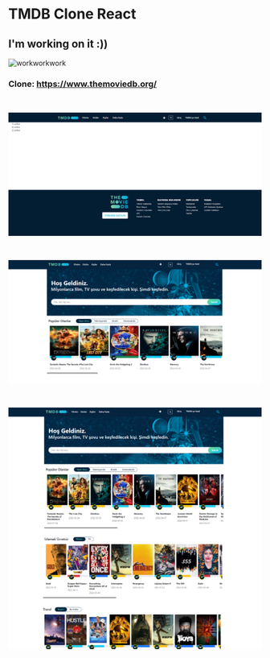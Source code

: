 # TMDB Clone React

## I'm working on it :))

![workworkwork](https://github.com/alikartalonline/TMDB-Clone-React/blob/main/assets/coffee2.gif)

### Clone: https://www.themoviedb.org/

<br />

![clone](https://github.com/alikartalonline/TMDB-Clone-React/blob/main/assets/clon1.png)

<br/>

![clone](https://github.com/alikartalonline/TMDB-Clone-React/blob/main/assets/clon2.png)


<br/>

![clone](https://github.com/alikartalonline/TMDB-Clone-React/blob/main/assets/clon3.png)
